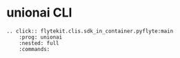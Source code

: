 # unionai CLI

```{eval-rst}
.. click:: flytekit.clis.sdk_in_container.pyflyte:main
    :prog: unionai
    :nested: full
    :commands: 
```
